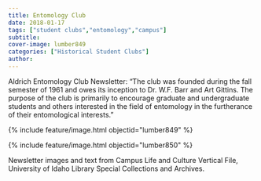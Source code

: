 ```yaml
---
title: Entomology Club
date: 2018-01-17
tags: ["student clubs","entomology","campus"]
subtitle: 
cover-image: lumber849
categories: ["Historical Student Clubs"]
author: 
---
```


Aldrich Entomology Club Newsletter: “The club was founded during the fall semester of 1961 and owes its inception to Dr. W.F. Barr and Art Gittins. The purpose of the club is primarily to encourage graduate and undergraduate students and others interested in the field of entomology in the furtherance of their entomological interests.”

{% include feature/image.html objectid="lumber849" %}

{% include feature/image.html objectid="lumber850" %}

Newsletter images and text from Campus Life and Culture Vertical File, University of Idaho Library Special Collections and Archives.
